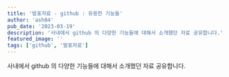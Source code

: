 ```yaml
---
title: '발표자료 - github : 유용한 기능들'
author: 'ash84'
pub_date: '2023-03-19'
description: '사내에서 github 의 다양한 기능들에 대해서 소개했던 자료 공유합니다.'
featured_image: ''
tags: ['github', '발표자료']
---
```


<script async class="speakerdeck-embed" data-id="6fc6cd5860804498988e379706d09938" data-ratio="1.33333333333333" src="//speakerdeck.com/assets/embed.js"></script>

사내에서 github 의 다양한 기능들에 대해서 소개했던 자료 공유합니다. 
